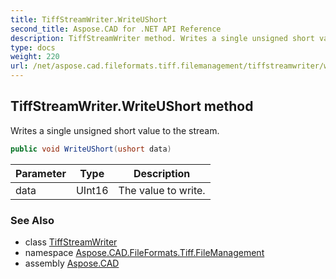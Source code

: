 ```yaml
---
title: TiffStreamWriter.WriteUShort
second_title: Aspose.CAD for .NET API Reference
description: TiffStreamWriter method. Writes a single unsigned short value to the stream
type: docs
weight: 220
url: /net/aspose.cad.fileformats.tiff.filemanagement/tiffstreamwriter/writeushort/
---
```

## TiffStreamWriter.WriteUShort method

Writes a single unsigned short value to the stream.

```csharp
public void WriteUShort(ushort data)
```

| Parameter | Type | Description |
| --- | --- | --- |
| data | UInt16 | The value to write. |

### See Also

* class [TiffStreamWriter](../)
* namespace [Aspose.CAD.FileFormats.Tiff.FileManagement](../../tiffstreamwriter/)
* assembly [Aspose.CAD](../../../)


